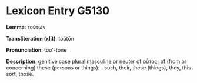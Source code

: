 # Lexicon Entry G5130

**Lemma**: τούτων

**Transliteration (xlit)**: toútōn

**Pronunciation**: too'-tone

**Description**:
genitive case plural masculine or neuter of οὗτος; of (from or concerning) these (persons or things):--such, their, these (things), they, this sort, those.

